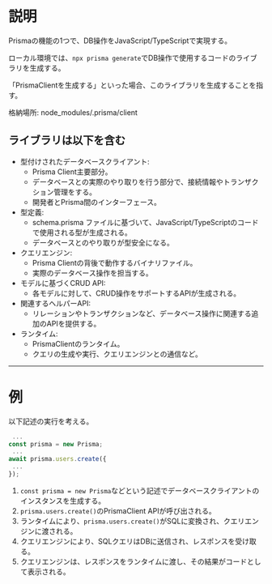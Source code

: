 # 説明
Prismaの機能の1つで、DB操作をJavaScript/TypeScriptで実現する。

ローカル環境では、`npx prisma generate`でDB操作で使用するコードのライブラリを生成する。

「PrismaClientを生成する」といった場合、このライブラリを生成することを指す。

格納場所: node_modules/.prisma/client

## ライブラリは以下を含む
 - 型付けされたデータベースクライアント:
   - Prisma Client主要部分。
   - データベースとの実際のやり取りを行う部分で、接続情報やトランザクション管理をする。
   - 開発者とPrisma間のインターフェース。
 - 型定義:
   - schema.prisma ファイルに基づいて、JavaScript/TypeScriptのコードで使用される型が生成される。
   - データベースとのやり取りが型安全になる。
 - クエリエンジン:
   - Prisma Clientの背後で動作するバイナリファイル。
   - 実際のデータベース操作を担当する。
 - モデルに基づくCRUD API:
   - 各モデルに対して、CRUD操作をサポートするAPIが生成される。
 - 関連するヘルパーAPI:
   - リレーションやトランザクションなど、データベース操作に関連する追加のAPIを提供する。
 - ランタイム:
   - PrismaClientのランタイム。
   - クエリの生成や実行、クエリエンジンとの通信など。

***
# 例
以下記述の実行を考える。
```javascript
 ...
const prisma = new Prisma;
 ...
await prisma.users.create({
 ...
});
```
1. `const prisma = new Prisma`などという記述でデータベースクライアントのインスタンスを生成する。
1. `prisma.users.create()`のPrismaClient APIが呼び出される。
2. ランタイムにより、`prisma.users.create()`がSQLに変換され、クエリエンジンに渡される。
3. クエリエンジンにより、SQLクエリはDBに送信され、レスポンスを受け取る。
4. クエリエンジンは、レスポンスをランタイムに渡し、その結果がコードとして表示される。



